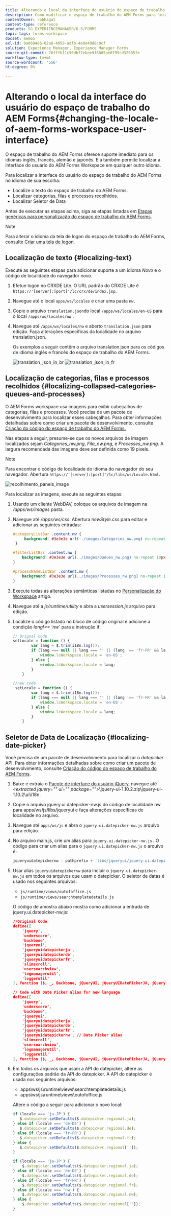 ```yaml
---
title: Alterando o local da interface do usuário do espaço de trabalho do AEM Forms
description: Como modificar o espaço de trabalho do AEM Forms para localizar texto, categorias recolhidas, filas e processos e o seletor de datas na interface.
contentOwner: robhagat
content-type: reference
products: SG_EXPERIENCEMANAGER/6.5/FORMS
topic-tags: forms-workspace
docset: aem65
exl-id: 9a069486-02a8-4058-adfb-4e0e49d8c0cf
solution: Experience Manager, Experience Manager Forms
source-git-commit: 76fffb11c56dbf7ebee9f6805ae0799cd32985fe
workflow-type: tm+mt
source-wordcount: '556'
ht-degree: 0%

---
```


# Alterando o local da interface do usuário do espaço de trabalho do AEM Forms{#changing-the-locale-of-aem-forms-workspace-user-interface}

O espaço de trabalho do AEM Forms oferece suporte imediato para os idiomas inglês, francês, alemão e japonês. Ela também permite localizar a interface do usuário do AEM Forms Workspace em qualquer outro idioma.

Para localizar a interface do usuário do espaço de trabalho do AEM Forms no idioma de sua escolha:

* Localize o texto do espaço de trabalho do AEM Forms.
* Localizar categorias, filas e processos recolhidos.
* Localizar Seletor de Data

Antes de executar as etapas acima, siga as etapas listadas em [Etapas genéricas para personalização do espaço de trabalho do AEM Forms](../../forms/using/generic-steps-html-workspace-customization.md).

>[!NOTE]
>
>Para alterar o idioma da tela de logon do espaço de trabalho do AEM Forms, consulte [Criar uma tela de logon](../../forms/using/creating-new-login-screen.md).

## Localização de texto {#localizing-text}

Execute as seguintes etapas para adicionar suporte a um idioma *Novo* e o código de localidade do navegador *novo*.

1. Efetue logon no CRXDE Lite.
O URL padrão do CRXDE Lite é `https://'[server]:[port]'/lc/crx/de/index.jsp`.
1. Navegue até o local `apps/ws/locales` e criar uma pasta `nw.`
1. Copie o arquivo `translation.json`do local `/apps/ws/locales/en-US` para o local `/apps/ws/locales/nw` .
1. Navegue até `/apps/ws/locales/nw` e aberto `translation.json` para edição. Faça alterações específicas da localidade no arquivo translation.json.

   Os exemplos a seguir contêm o arquivo translation.json para os códigos de idioma inglês e francês do espaço de trabalho do AEM Forms.

   ![translation_json_in_br](assets/translation_json_in_en.png) ![translation_json_in_fr](assets/translation_json_in_fr.png)

## Localização de categorias, filas e processos recolhidos {#localizing-collapsed-categories-queues-and-processes}

O AEM Forms workspace usa imagens para exibir cabeçalhos de categorias, filas e processos. Você precisa de um pacote de desenvolvimento para localizar esses cabeçalhos. Para obter informações detalhadas sobre como criar um pacote de desenvolvimento, consulte [Criação do código do espaço de trabalho do AEM Forms.](introduction-customizing-html-workspace.md#building-html-workspace-code)

Nas etapas a seguir, presume-se que os novos arquivos de imagem localizados sejam *Categories_nw.png*, *Fila_nw.png*, e *Processes_nw.png*. A largura recomendada das imagens deve ser definida como 19 pixels.

>[!NOTE]
>
>Para encontrar o código de localidade do idioma do navegador do seu navegador. Abertura `https://'[server]:[port]'/lc/libs/ws/Locale.html`.

![recolhimento_panels_image](assets/collapsing_panels_image.png)

Para localizar as imagens, execute as seguintes etapas:

1. Usando um cliente WebDAV, coloque os arquivos de imagem na */apps/ws/images* pasta.
1. Navegue até */apps/ws/css*. Abertura *newStyle.css* para editar e adicionar as seguintes entradas:

   ```css
   #categoryListBar .content.nw {
        background: #3e3e3e url(../images/Categories_nw.png) no-repeat 10px 10px;
    }
   
   #filterListBar .content.nw {
       background: #3e3e3e url(../images/Queues_nw.png) no-repeat 10px 10px;
   }
   
   #processNameListBar .content.nw {
       background: #3e3e3e url(../images/Processes_nw.png) no-repeat 10px 10px;
   }
   ```

1. Execute todas as alterações semânticas listadas no [Personalização do Workspace](../../forms/using/introduction-customizing-html-workspace.md) artigo.
1. Navegue até a *js/runtime/utility* e abra a *usersession.js* arquivo para edição.
1. Localize o código listado no bloco de código original e adicione a condição *lang!== &#39;nw&#39;* para a instrução if:

   ```javascript
   // Orignal code
   setLocale = function () {
           var lang = $.trim(i18n.lng());
           if (lang === null || lang === '' || (lang !== 'fr-FR' && lang !== 'de-DE' && lang !== 'ja-JP')) {
               window.lcWorkspace.locale = 'en-US';
           } else {
               window.lcWorkspace.locale = lang;
           }
       }
   ```

   ```javascript
   //new code
    setLocale = function () {
           var lang = $.trim(i18n.lng());
           if (lang === null || lang === '' || (lang !== 'fr-FR' && lang !== 'de-DE' && lang !== 'ja-JP' && lang !== 'nw')) {
               window.lcWorkspace.locale = 'en-US';
           } else {
               window.lcWorkspace.locale = lang;
           }
       }
   ```

## Seletor de Data de Localização {#localizing-date-picker}

Você precisa de um pacote de desenvolvimento para localizar o *datepicker* API. Para obter informações detalhadas sobre como criar um pacote de desenvolvimento, consulte [Criação do código do espaço de trabalho do AEM Forms](introduction-customizing-html-workspace.md#building-html-workspace-code).

1. Baixe e extraia o [Pacote de interface do usuário jQuery](https://jqueryui.com/download/all/), navegue até *&lt;extracted jquery=&quot;&quot; ui=&quot;&quot; package=&quot;&quot;>*\jquery-ui-1.10.2.zip\jquery-ui-1.10.2\ui\i18n.
1. Copie o arquivo jquery.ui.datepicker-nw.js do código de localidade nw para apps/ws/js/libs/jqueryui e faça alterações específicas de localidade no arquivo.
1. Navegue até `apps/ws/js` e abra o `jquery.ui.datepicker-nw.js` arquivo para edição.
1. No arquivo main.js, crie um alias para `jquery.ui.datepicker-nw.js.` O código para criar um alias para o `jquery.ui.datepicker-nw.js` o arquivo é:

   ```javascript
   jqueryuidatepickernw : pathprefix + 'libs/jqueryui/jquery.ui.datepicker-nw'
   ```

1. Usar alias `jqueryuidatepickernw` para incluir o `jquery.ui.datepicker-nw.js` em todos os arquivos que usam o datepicker. O seletor de datas é usado nos seguintes arquivos:

   * `js/runtime/views/outofoffice.js`
   * `js/runtime/views/searchtemplatedetails.js`

   O código de amostra abaixo mostra como adicionar a entrada de jquery.ui.datepicker-nw.js:

   ```json
   //Original Code
   define([
       'jquery',
       'underscore',
       'backbone',
       'jqueryui',
       'jqueryuidatepickerja',
       'jqueryuidatepickerde',
       'jqueryuidatepickerfr',
       'slimscroll',
       'usersearchview',
       'logmanagerutil',
       'loggerutil'
   ], function ($, _, Backbone, jQueryUI, jQueryUIDatePickerJA, jQueryUIDatePickerDE, jQueryUIDatePickerFR, slimScroll, UserSearch, LogManager, Logger) {
   ```

   ```json
   // Code with Date Picker alias for new language
   define([
       'jquery',
       'underscore',
       'backbone',
       'jqueryui',
       'jqueryuidatepickerja',
       'jqueryuidatepickerde',
       'jqueryuidatepickerfr',
       'jqueryuidatepickernw', // Date Picker alias
       'slimscroll',
       'usersearchview',
       'logmanagerutil',
       'loggerutil'
   ], function ($, _, Backbone, jQueryUI, jQueryUIDatePickerJA, jQueryUIDatePickerDE, jQueryUIDatePickerFR, jQueryUIDatePickerNW, slimScroll, UserSearch, LogManager, Logger) {
   ```

1. Em todos os arquivos que usam a API do datepicker, altere as configurações padrão da API do datepicker. A API do datepicker é usada nos seguintes arquivos:

   * apps\ws\js\runtime\views\searchtemplatedetails.js
   * apps\ws\js\runtime\views\outofoffice.js

   Altere o código a seguir para adicionar o novo local:

   ```javascript
   if (locale === 'ja-JP') {
      $.datepicker.setDefaults($.datepicker.regional.ja);
   } else if (locale === 'de-DE') {
      $.datepicker.setDefaults($.datepicker.regional.de);
   } else if (locale === 'fr-FR') {
      $.datepicker.setDefaults($.datepicker.regional.fr);
   } else {
      $.datepicker.setDefaults($.datepicker.regional['']);
   }
   ```

   ```javascript
   if (locale === 'ja-JP') {
       $.datepicker.setDefaults($.datepicker.regional.ja);
   } else if (locale === 'de-DE') {
       $.datepicker.setDefaults($.datepicker.regional.de);
   } else if (locale === 'fr-FR') {
       $.datepicker.setDefaults($.datepicker.regional.fr);
   } else if (locale === 'nw') {
       $.datepicker.setDefaults($.datepicker.regional.nw);
   } else {
       $.datepicker.setDefaults($.datepicker.regional['']);
   }
   ```
